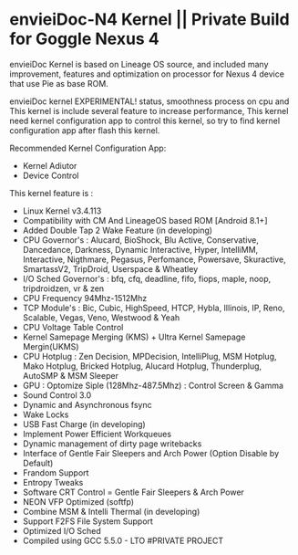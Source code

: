 # envieiDoc-N4 Kernel || Private Build for Goggle Nexus 4

envieiDoc Kernel is based on Lineage OS source, and included many improvement, features and optimization on processor for Nexus 4 device that use Pie as base ROM. 

envieiDoc kernel EXPERIMENTAL! status, smoothness process on cpu and This kernel is include several feature to increase performance, This kernel need kernel configuration app to control this kernel, so try to find kernel configuration app after flash this kernel.

Recommended Kernel Configuration App:
- Kernel Adiutor
- Device Control

This kernel feature is :
- Linux Kernel v3.4.113
- Compatibility with CM And LineageOS based ROM [Android 8.1+]
- Added Double Tap 2 Wake Feature (in developing)
- CPU Governor's
: Alucard, BioShock, Blu Active, Conservative, Dancedance, Darkness, Dynamic Interactive, Hyper, IntelliMM, Interactive, Nigthmare, Pegasus, Perfomance, Powersave, Skuractive, SmartassV2, TripDroid, Userspace & Wheatley
-  I/O Sched Governor's
: bfq, cfq, deadline, fifo, fiops, maple, noop, tripdroidzen, vr & zen
- CPU Frequency 94Mhz-1512Mhz
- TCP Module's
: Bic, Cubic, HighSpeed, HTCP, Hybla, Illinois, IP, Reno, Scalable, Vegas, Veno, Westwood & Yeah
- CPU Voltage Table Control
- Kernel Samepage Merging (KMS) + Ultra Kernel Samepage Mergin(UKMS)
- CPU Hotplug
: Zen Decision, MPDecision, IntelliPlug, MSM Hotplug, Mako Hotplug, Bricked Hotplug, Alucard Hotplug, Thunderplug, AutoSMP & MSM Sleeper
- GPU
: Optomize Siple (128Mhz-487.5Mhz)
: Control Screen & Gamma
- Sound Control 3.0
- Dynamic and Asynchronous fsync
- Wake Locks
- USB Fast Charge (in developing)
- Implement Power Efficient Workqueues
- Dynamic management of dirty page writebacks
- Interface of Gentle Fair Sleepers and Arch Power (Option Disable by Default)
- Frandom Support
- Entropy Tweaks
- Software CRT Control
= Gentle Fair Sleepers & Arch Power
- NEON VFP Optimized (softfp)
- Combine MSM & Intelli Thermal (in developing)
- Support F2FS File System Support
- Optimized I/O Sched
- Compiled using GCC 5.5.0 - LTO
#PRIVATE PROJECT
